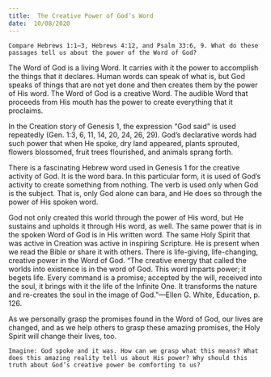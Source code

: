 ```yaml
---
title:  The Creative Power of God’s Word
date:  10/08/2020
---
```


`Compare Hebrews 1:1–3, Hebrews 4:12, and Psalm 33:6, 9. What do these passages tell us about the power of the Word of God? `

The Word of God is a living Word. It carries with it the power to accomplish the things that it declares. Human words can speak of what is, but God speaks of things that are not yet done and then creates them by the power of His word. The Word of God is a creative Word. The audible Word that proceeds from His mouth has the power to create everything that it proclaims.

In the Creation story of Genesis 1, the expression “God said” is used repeatedly (Gen. 1:3, 6, 11, 14, 20, 24, 26, 29). God’s declarative words had such power that when He spoke, dry land appeared, plants sprouted, flowers blossomed, fruit trees flourished, and animals sprang forth.

There is a fascinating Hebrew word used in Genesis 1 for the creative activity of God. It is the word bara. In this particular form, it is used of God’s activity to create something from nothing. The verb is used only when God is the subject. That is, only God alone can bara, and He does so through the power of His spoken word.

God not only created this world through the power of His word, but He sustains and upholds it through His word, as well. The same power that is in the spoken Word of God is in His written word. The same Holy Spirit that was active in Creation was active in inspiring Scripture. He is present when we read the Bible or share it with others. There is life-giving, life-changing, creative power in the Word of God. “The creative energy that called the worlds into existence is in the word of God. This word imparts power; it begets life. Every command is a promise; accepted by the will, received into the soul, it brings with it the life of the Infinite One. It transforms the nature and re-creates the soul in the image of God.”—Ellen G. White, Education, p. 126.

As we personally grasp the promises found in the Word of God, our lives are changed, and as we help others to grasp these amazing promises, the Holy Spirit will change their lives, too.

`Imagine: God spoke and it was. How can we grasp what this means? What does this amazing reality tell us about His power? Why should this truth about God’s creative power be comforting to us?`